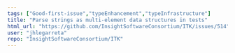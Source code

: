 ```yaml
---
tags: ["Good-first-issue","typeEnhancement","typeInfrastructure"]
title: "Parse strings as multi-element data structures in tests"
html_url: "https://github.com/InsightSoftwareConsortium/ITK/issues/514"
user: "jhlegarreta"
repo: "InsightSoftwareConsortium/ITK"
---
```


